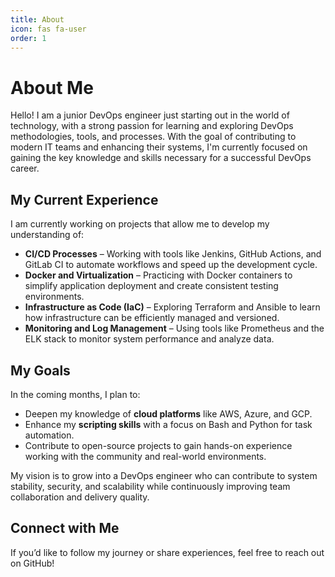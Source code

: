 ```yaml
---
title: About
icon: fas fa-user
order: 1
---
```


# About Me

Hello! I am a junior DevOps engineer just starting out in the world of technology, with a strong passion for learning and exploring DevOps methodologies, tools, and processes. With the goal of contributing to modern IT teams and enhancing their systems, I'm currently focused on gaining the key knowledge and skills necessary for a successful DevOps career.

## My Current Experience

I am currently working on projects that allow me to develop my understanding of:
- **CI/CD Processes** – Working with tools like Jenkins, GitHub Actions, and GitLab CI to automate workflows and speed up the development cycle.
- **Docker and Virtualization** – Practicing with Docker containers to simplify application deployment and create consistent testing environments.
- **Infrastructure as Code (IaC)** – Exploring Terraform and Ansible to learn how infrastructure can be efficiently managed and versioned.
- **Monitoring and Log Management** – Using tools like Prometheus and the ELK stack to monitor system performance and analyze data.

## My Goals

In the coming months, I plan to:
- Deepen my knowledge of **cloud platforms** like AWS, Azure, and GCP.
- Enhance my **scripting skills** with a focus on Bash and Python for task automation.
- Contribute to open-source projects to gain hands-on experience working with the community and real-world environments.

My vision is to grow into a DevOps engineer who can contribute to system stability, security, and scalability while continuously improving team collaboration and delivery quality.

## Connect with Me

If you’d like to follow my journey or share experiences, feel free to reach out on  GitHub!
